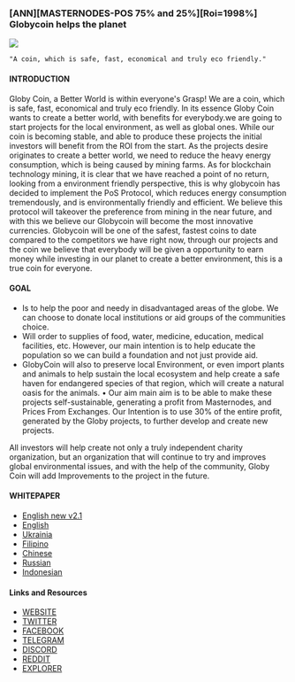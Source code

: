 ### [ANN][MASTERNODES-POS 75% and 25%][Roi=1998%] Globycoin helps the planet

![](https://ip.bitcointalk.org/?u=https%3A%2F%2Fglobycoin.org%2Flogos%2Flogox.png&t=592&c=1OmIobF7j_M7Ug)

    "A coin, which is safe, fast, economical and truly eco friendly."


#### INTRODUCTION

Globy Coin, a Better World is within everyone's Grasp! We are a coin, which is safe, fast, economical and truly eco friendly. In its essence Globy Coin wants to create a better world, with benefits for everybody.we are going to start projects for the local environment, as well as global ones. While our coin is becoming stable, and able to produce these projects the initial investors will benefit from the ROI from the start. As the projects desire originates to create a better world, we need to reduce the heavy energy consumption, which is being caused by mining farms. As for blockchain technology mining, it is clear that we have reached a point of no return, looking from a environment friendly perspective, this is why globycoin has decided to implement the PoS Protocol, which reduces energy consumption tremendously, and is environmentally friendly and efficient.  We believe this protocol will takeover the preference from mining in the near future, and with this we believe our Globycoin will become the most innovative currencies. Globycoin will be one of the safest, fastest coins to date compared to the competitors we have right now, through our projects and the coin we believe that everybody will be given a opportunity to earn money while investing in our planet to create a better environment, this is a true coin for everyone.


#### GOAL

- Is to help the poor and needy in disadvantaged areas of the globe. We can choose to donate local institutions or aid groups of the communities choice.
- Will order to supplies of food, water, medicine, education, medical facilities, etc. However, our main intention is to help educate the population so we can build a foundation and not just provide aid.
- GlobyCoin will also to preserve local Environment, or even import plants and animals to help sustain the local ecosystem and help create a safe haven for endangered species of that region, which will create a natural oasis for the animals.
• Our aim main aim is to be able to make these projects self-sustainable, generating a profit from Masternodes, and Prices From Exchanges. Our Intention is to use 30% of the entire profit, generated by the Globy projects, to further develop and create new projects.

All investors will help create not only a truly independent charity organization, but an organization that will continue to try and improves global environmental issues, and with the help of the community, Globy Coin will add Improvements to the project in the future.


#### WHITEPAPER

- [English new v2.1](https://globycoin.org/pdf/whitepaper-v2.1-en.pdf)
- [English](https://globycoin.org/pdf/whitepaper-en.pdf)
- [Ukrainia](https://globycoin.org/pdf/whitepaper-ukr.pdf) 
- [Filipino](https://globycoin.org/pdf/whitepaper-fili.pdf)
- [Chinese](https://www.globycoin.org/pdf/whitepaper-cn.pdf)
- [Russian](https://www.globycoin.org/pdf/whitepaper-russian.pdf)
- [Indonesian](https://www.globycoin.org/pdf/whitepaper-id.pdf)


#### Links and Resources

- [WEBSITE](https://globycoin.org/)
- [TWITTER](https://twitter.com/globycoin)
- [FACEBOOK](https://www.facebook.com/Globycoin)
- [TELEGRAM](https://t.me/globycoin)
- [DISCORD](https://discordapp.com/invite/bE5yubp)
- [REDDIT](https://www.reddit.com/user/Globycoin)
- [EXPLORER](https://globycoinexplorer.com/) 